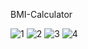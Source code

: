 BMI-Calculator

![1](https://github.com/shammisk/BMI-Calculator/assets/99946678/d8805afe-9a52-4c22-b9e0-9cb0570e6767)
![2](https://github.com/shammisk/BMI-Calculator/assets/99946678/1bc9b81d-a832-46c1-9b92-b78c06ae97d2)
![3](https://github.com/shammisk/BMI-Calculator/assets/99946678/4490155d-09a5-4477-96ba-d37fce50f36a)
![4](https://github.com/shammisk/BMI-Calculator/assets/99946678/bb6e9450-849b-4794-a282-2900d984772e)



